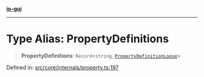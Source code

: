 [**io-gui**](../README.md)

***

# Type Alias: PropertyDefinitions

> **PropertyDefinitions**: `Record`\<`string`, [`PropertyDefinitionLoose`](PropertyDefinitionLoose.md)\>

Defined in: [src/core/internals/property.ts:197](https://github.com/io-gui/io/blob/main/src/core/internals/property.ts#L197)
